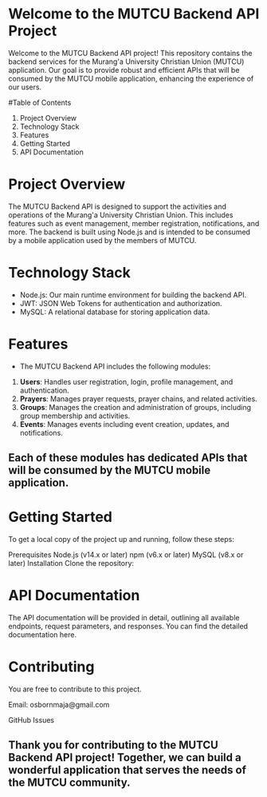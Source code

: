 # Welcome to the MUTCU Backend API Project
Welcome to the MUTCU Backend API project! This repository contains the backend services for the Murang'a University Christian Union (MUTCU) application. Our goal is to provide robust and efficient APIs that will be consumed by the MUTCU mobile application, enhancing the experience of our users.

#Table of Contents
1. Project Overview
2. Technology Stack
3. Features
4. Getting Started
5. API Documentation

# Project Overview
The MUTCU Backend API is designed to support the activities and operations of the Murang'a University Christian Union. This includes features such as event management, member registration, notifications, and more. The backend is built using Node.js and is intended to be consumed by a mobile application used by the members of MUTCU.

# Technology Stack
* Node.js: Our main runtime environment for building the backend API.
* JWT: JSON Web Tokens for authentication and authorization.
* MySQL: A relational database for storing application data.

# Features
* The MUTCU Backend API includes the following modules:

1. <b>Users</b>: Handles user registration, login, profile management, and authentication.
2. <b>Prayers</b>: Manages prayer requests, prayer chains, and related activities.
3. <b>Groups</b>: Manages the creation and administration of groups, including group membership and activities.
4. <b>Events</b>: Manages events including event creation, updates, and notifications.
   
## Each of these modules has dedicated APIs that will be consumed by the MUTCU mobile application.

# Getting Started
To get a local copy of the project up and running, follow these steps:

Prerequisites
Node.js (v14.x or later)
npm (v6.x or later)
MySQL (v8.x or later)
Installation
Clone the repository:

# API Documentation
The API documentation will be provided in detail, outlining all available endpoints, request parameters, and responses. You can find the detailed documentation here.

# Contributing
You are free to contribute to this project.

<p> Email: osbornmaja@gmail.com</p>
<p>GitHub Issues</p>

## Thank you for contributing to the MUTCU Backend API project! Together, we can build a wonderful application that serves the needs of the MUTCU community.
